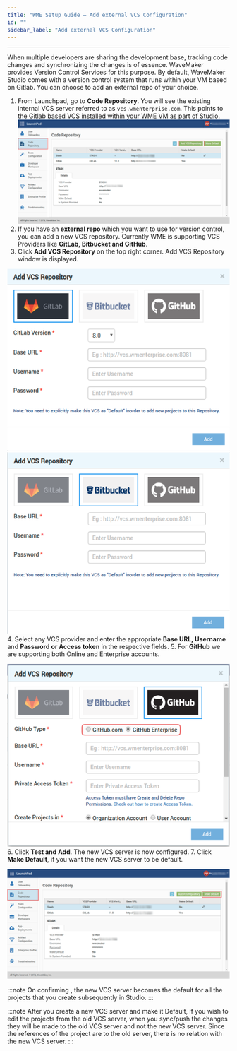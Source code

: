 ```yaml
---
title: "WME Setup Guide – Add external VCS Configuration"
id: ""
sidebar_label: "Add external VCS Configuration"
---
```

---

When multiple developers are sharing the development base, tracking code changes and synchronizing the changes is of essence. WaveMaker provides Version Control Services for this purpose. By default, WaveMaker Studio comes with a version control system that runs within your VM based on Gitlab. You can choose to add an external repo of your choice.

1. From Launchpad, go to **Code Repository**. You will see the existing internal VCS server referred to as `vcs.wmenterprise.com`. This points to the Gitlab based VCS installed within your WME VM as part of Studio. [![](/learn/assets/WME_vcs1.png)](/learn/assets/WME_vcs1.png)
2. If you have an **external repo** which you want to use for version control, you can add a new VCS repository. Currently WME is supporting VCS Providers like **GitLab, Bitbucket and GitHub**. 
3. Click **Add VCS Repository** on the top right corner. Add VCS Repository window is displayed.

 [![](/learn/assets/WME_vcs_gitlab.png)](/learn/assets/WME_vcs_gitlab.png)
 [![](/learn/assets/WME_vcs_bitbucket.png)](/learn/assets/WME_vcs_gitlab.png)
4. Select any VCS provider and enter the appropriate **Base URL, Username** and **Password or Access token** in the respective fields.
5. For **GitHub** we are supporting both Online and Enterprise accounts.

  [![](/learn/assets/WME_vcs_github1.png)](/learn/assets/WME_vcs_github1.png)
6. Click **Test and Add**. The new VCS server is now configured.
7. Click **Make Default**, if you want the new VCS server to be default. 

  [![](/learn/assets/WME_vcs_make_default.png)](/learn/assets/WME_vcs_make_default.png)

:::note 
On confirming , the new VCS server becomes the default for all the projects that you create subsequently in Studio.
:::

:::note 
After you create a new VCS server and make it Default, if you wish to edit the projects from the old VCS server, when you sync/push the changes they will be made to the old VCS server and not the new VCS server. Since the references of the project are to the old server, there is no relation with the new VCS server.
:::

